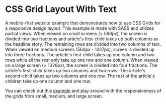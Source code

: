 <h1>CSS Grid Layout With Text</h1>

<p>A mobile-first website example that demonstrates how to use CSS Grids for a responsive design layout. This example is made with SASS and utilizes partial views. When viewed on small screens (< 560px), the screen is divided into two fractions and article's first-child takes up both columns as the headline story. The remaining rows are divided into two columns of text. When viewed on medium screens (560px - 1027px), screen is divided up into three fractions. The article's first-child takes up one column and two rows while all the rest only take up one row and one column. When viewed on a large screen (> 1028px), the screen is divided into four fractions. The article's first-child takes up two columns and two rows. The article's second-child takes up two columns and one row. The rest of the article's children take up one column and one row. </p>
  
  <p>You can check out this <a href="https://htmlpreview.github.io/?https://github.com/DevJHennessy/Responsive_Web_Design/blob/master/CSS_Grid1/index.html">example</a> and play around with the responsiveness of the grids from small, medium, and large screen.</p>
